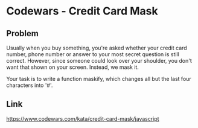 # Codewars - Credit Card Mask

## Problem
Usually when you buy something, you're asked whether your credit card number, phone number or answer to your most secret question is still correct. However, since someone could look over your shoulder, you don't want that shown on your screen. Instead, we mask it.

Your task is to write a function maskify, which changes all but the last four characters into '#'.
## Link
https://www.codewars.com/kata/credit-card-mask/javascript
